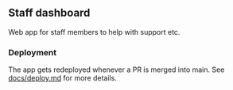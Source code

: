 ## Staff dashboard

Web app for staff members to help with support etc.

### Deployment

The app gets redeployed whenever a PR is merged into main. See
[docs/deploy.md](../../docs/deploy.md) for more details.
